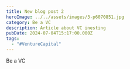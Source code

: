 ```yaml
---
title: New blog post 2
heroImage: ../../assets/images/3-p6070851.jpg
category: Be a VC
description: Article about VC inesting
pubDate: 2024-07-04T15:17:00.000Z
tags:
  - "#VentureCapital"
---
```

Be a VC
